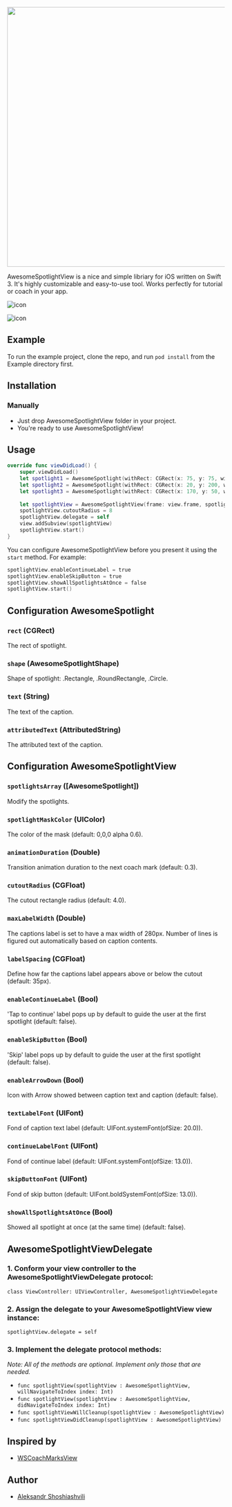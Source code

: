 <img src="https://pp.vk.me/c604720/v604720888/37813/os4AzOREBAY.jpg" width="600px"></img>

 

AwesomeSpotlightView is a nice and simple libriary for iOS written on Swift 3. It's highly customizable and easy-to-use tool. Works perfectly for tutorial or coach in your app. 

![icon](https://psv4.vk.me/c812529/u11225888/docs/fc40c590a745/giphy.gif?extra=caA0mh9X42MfFm8ChqUAF2_2Tttvce1V1FY00NtuAdvO-bBHmegvRQTnUGrDekzAzFktvyzZCsFvC9CNhItk5vrw4IlMw6lPsxdv-xBTqySVUVETixB_)

![icon](https://cs7064.vk.me/c812520/u11225888/docs/0f11997e9c90/giphy_1.gif?extra=VHTih3h_AUbAufM_bGEi4ci5r1P0lJYRsE4skxT8xXwjJL1EVkgdUT5CuHzoHqZIypvGOEBXq0SI-_HI4QNhg4JfpOCJxenmZHRryF_tI7k1rRh7YB3h)

## Example

To run the example project, clone the repo, and run `pod install` from the Example directory first.

## Installation
### Manually

* Just drop AwesomeSpotlightView folder in your project.
* You're ready to use AwesomeSpotlightView!

## Usage

```swift
override func viewDidLoad() {
    super.viewDidLoad()
    let spotlight1 = AwesomeSpotlight(withRect: CGRect(x: 75, y: 75, width: 100, height: 100), shape: .Circle, text: "spotlight1")
    let spotlight2 = AwesomeSpotlight(withRect: CGRect(x: 20, y: 200, width: 130, height: 25), shape: .Rectangle, text: "spotlight2")
    let spotlight3 = AwesomeSpotlight(withRect: CGRect(x: 170, y: 50, width: 30, height: 100), shape: .RoundRectangle, text: "spotlight3")
    
    let spotlightView = AwesomeSpotlightView(frame: view.frame, spotlight: [spotlight1, spotlight2, spotlight3])
    spotlightView.cutoutRadius = 8
    spotlightView.delegate = self
    view.addSubview(spotlightView)
    spotlightView.start()
}
```

You can configure AwesomeSpotlightView before you present it using the `start` method. For example:

```objective-c
spotlightView.enableContinueLabel = true
spotlightView.enableSkipButton = true
spotlightView.showAllSpotlightsAtOnce = false
spotlightView.start()
```

## Configuration AwesomeSpotlight

### `rect` (CGRect)

The rect of spotlight.

### `shape` (AwesomeSpotlightShape)

Shape of spotlight: .Rectangle, .RoundRectangle, .Circle.

### `text` (String)

The text of the caption.

### `attributedText` (AttributedString)

The attributed text of the caption.

## Configuration AwesomeSpotlightView

### `spotlightsArray` ([AwesomeSpotlight])

Modify the spotlights.

### `spotlightMaskColor` (UIColor)

The color of the mask (default: 0,0,0 alpha 0.6).

### `animationDuration` (Double)

Transition animation duration to the next coach mark (default: 0.3).

### `cutoutRadius` (CGFloat)

The cutout rectangle radius (default: 4.0).

### `maxLabelWidth` (Double)

The captions label is set to have a max width of 280px. Number of lines is figured out automatically based on caption contents.

### `labelSpacing` (CGFloat)

Define how far the captions label appears above or below the cutout (default: 35px).

### `enableContinueLabel` (Bool)

'Tap to continue' label pops up by default to guide the user at the first spotlight (default: false).

### `enableSkipButton` (Bool)

'Skip' label pops up by default to guide the user at the first spotlight (default: false).

### `enableArrowDown` (Bool)

Icon with Arrow showed between caption text and caption (default: false).

### `textLabelFont` (UIFont)

Fond of caption text label (default: UIFont.systemFont(ofSize: 20.0)).

### `continueLabelFont` (UIFont)

Fond of continue label (default: UIFont.systemFont(ofSize: 13.0)).

### `skipButtonFont` (UIFont)

Fond of skip button (default: UIFont.boldSystemFont(ofSize: 13.0)).

### `showAllSpotlightsAtOnce` (Bool)

Showed all spotlight at once (at the same time) (default: false).

## AwesomeSpotlightViewDelegate

### 1. Conform your view controller to the AwesomeSpotlightViewDelegate protocol:

`class ViewController: UIViewController, AwesomeSpotlightViewDelegate`

### 2. Assign the delegate to your AwesomeSpotlightView view instance:

`spotlightView.delegate = self`

### 3. Implement the delegate protocol methods:

*Note: All of the methods are optional. Implement only those that are needed.*

- `func spotlightView(spotlightView : AwesomeSpotlightView, willNavigateToIndex index: Int)`
- `func spotlightView(spotlightView : AwesomeSpotlightView, didNavigateToIndex index: Int)`
- `func spotlightViewWillCleanup(spotlightView : AwesomeSpotlightView)`
- `func spotlightViewDidCleanup(spotlightView : AwesomeSpotlightView)`

## Inspired by
* [WSCoachMarksView](https://github.com/workshirt/WSCoachMarksView)

## Author
* [Aleksandr Shoshiashvili](https://github.com/aleksandrshoshiashvili)
